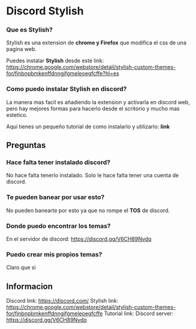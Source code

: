 <h1>Discord Stylish</h1>	

### Que es Stylish?
Stylish es una extension de __chrome y Firefox__ que modifica el css de una pagina web.

Puedes instalar **Stylish** desde este link: https://chrome.google.com/webstore/detail/stylish-custom-themes-for/fjnbnpbmkenffdnngjfgmeleoegfcffe?hl=es

### Como puedo instalar Stylish en discord?
La manera mas facil es añadiendo la extension y activarla en discord web, pero hay mejores formas para hacerlo desde el scritorio y mucho mas estetico.

Aqui tienes un pequeño tutorial de como instalarlo y utilizarlo: **link**


<h2>Preguntas</h2>

### Hace falta tener instalado discord?
No hace falta tenerlo instalado. Solo le hace falta tener una cuenta de discord.

### Te pueden banear por usar esto?
No pueden banearte por esto ya que no rompe el **TOS** de discord.

### Donde puedo encontrar los temas?
En el servidor de discord: https://discord.gg/V6CH89Nvdq

### Puedo crear mis propios temas?
Claro que si

<h2>Informacion</h2>

Discord link: https://discord.com/
Stylish link: https://chrome.google.com/webstore/detail/stylish-custom-themes-for/fjnbnpbmkenffdnngjfgmeleoegfcffe
Tutorial link:
Discord server: https://discord.gg/V6CH89Nvdq
